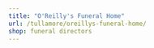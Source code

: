 ```yaml
---
title: "O'Reilly's Funeral Home"
url: /tullamore/oreillys-funeral-home/
shop: funeral directors
---
```

